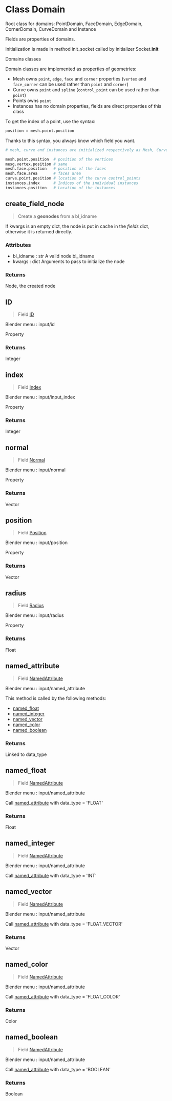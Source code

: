 
# Class Domain

Root class for domains: PointDomain, FaceDomain, EdgeDomain, CornerDomain, CurveDomain and Instance

Fields are properties of domains.

Initialization is made in method init_socket called by initializer Socket.__init__

Domains classes


Domain classes are implemented as properties of geometries:
- Mesh owns `point`, `edge`, `face` and `corner` properties (`vertex` and `face_corner`
can be used rather than `point` and `corner`)
- Curve owns `point` and `spline` (`control_point` can be used rather than `point`)
- Points owns `point`
- Instances has no domain properties, fields are direct properties of this class
  
To get the index of a point, use the syntax:

```python
position = mesh.point.position
```

Thanks to this syntax, you always know which field you want.

```python
# mesh, curve and instances are initialized respectively as Mesh, Curve ans Instances

mesh.point.position  # position of the vertices
mesg.vertex.position # same
mesh.face.position   # position of the faces
mesh.face.area       # faces area
curve.point.position # location of the curve control_points
instances.index      # Indices of the individual instances
instances.position   # Location of the instances
```



## create_field_node

> Create a **geonodes** from a bl_idname
  
If kwargs is an empty dict, the node is put in cache in the _fields_ dict,
otherwise it is returned directly.

### Attributes

- bl_idname : str
A valid node bl_idname
- kwargs : dict
Arguments to pass to initialize the node

### Returns

Node, the created node




## ID

> Field [ID](/docs/nodes/ID.md)
  
Blender menu : input/id

  Property

### Returns

Integer



## index

> Field [Index](/docs/nodes/Index.md)
  
Blender menu : input/input_index

  Property

### Returns

Integer



## normal

> Field [Normal](/docs/nodes/Normal.md)
  
Blender menu : input/normal

  Property

### Returns

Vector



## position

> Field [Position](/docs/nodes/Position.md)
  
Blender menu : input/position

  Property

### Returns

Vector



## radius

> Field [Radius](/docs/nodes/Radius.md)
  
Blender menu : input/radius

  Property

### Returns

Float



## named_attribute

> Field [NamedAttribute](/docs/nodes/NamedAttribute.md)
  
Blender menu : input/named_attribute

  This method is called by the following methods:
  
  - [named_float](#named_float)
  - [named_integer](#named_integer)
  - [named_vector](#named_vector)
  - [named_color](#named_color)
  - [named_boolean](#named_boolean)

### Returns

Linked to data_type



## named_float

> Field [NamedAttribute](/docs/nodes/NamedAttribute.md)
  
Blender menu : input/named_attribute

  Call [named_attribute](#named_attribute) with data_type = 'FLOAT'

### Returns

Float



## named_integer

> Field [NamedAttribute](/docs/nodes/NamedAttribute.md)
  
Blender menu : input/named_attribute

  Call [named_attribute](#named_attribute) with data_type = 'INT'
  
  

## named_vector

> Field [NamedAttribute](/docs/nodes/NamedAttribute.md)
  
Blender menu : input/named_attribute

  Call [named_attribute](#named_attribute) with data_type = 'FLOAT_VECTOR'

### Returns

Vector



## named_color

> Field [NamedAttribute](/docs/nodes/NamedAttribute.md)
  
Blender menu : input/named_attribute

  Call [named_attribute](#named_attribute) with data_type = 'FLOAT_COLOR'

### Returns

Color



## named_boolean

> Field [NamedAttribute](/docs/nodes/NamedAttribute.md)
  
Blender menu : input/named_attribute

  Call [named_attribute](#named_attribute) with data_type = 'BOOLEAN'

### Returns

Boolean

